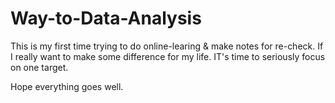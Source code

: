 # Way-to-Data-Analysis
This is my first time trying to do online-learing & make notes for re-check.
If I really want to make some difference for my life.
IT's time to seriously focus on one target.

Hope everything goes well.
